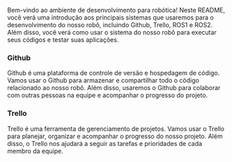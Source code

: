 Bem-vindo ao ambiente de desenvolvimento para robótica! Neste README, você verá uma introdução aos principais sistemas que usaremos para o desenvolvimento do nosso robô, incluindo Github, Trello, ROS1 e ROS2. Além disso, você verá como usar o sistema do nosso robô para executar seus códigos e testar suas aplicações.

### Github
Github é uma plataforma de controle de versão e hospedagem de código. Vamos usar o Github para armazenar e compartilhar todo o código relacionado ao nosso robô. Além disso, usaremos o Github para colaborar com outras pessoas na equipe e acompanhar o progresso do projeto.

### Trello
Trello é uma ferramenta de gerenciamento de projetos. Vamos usar o Trello para planejar, organizar e acompanhar o progresso do nosso projeto. Além disso, o Trello nos ajudará a seguir as tarefas e prioridades de cada membro da equipe.
